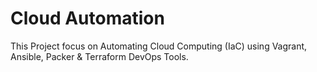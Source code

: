 # Cloud Automation
This Project focus on Automating Cloud Computing (IaC) using Vagrant, Ansible, Packer &amp; Terraform DevOps Tools.

